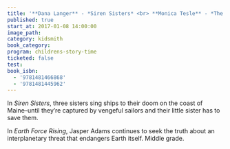 ```yaml
---
title: '**Dana Langer** - *Siren Sisters* <br> **Monica Tesle** - *The Tundra Trials (Book #2 of the Bounders series)*'
published: true
start_at: 2017-01-08 14:00:00
image_path:
category: kidsmith
book_category:
program: childrens-story-time
ticketed: false
test:
book_isbn:
  - '9781481466868'
  - '9781481445962'
---
```



In *Siren Sisters*, three sisters sing ships to their doom on the coast of Maine–until they’re captured by vengeful sailors and their little sister has to save them.

In *Earth Force Rising*, Jasper Adams continues to seek the truth about an interplanetary threat that endangers Earth itself. Middle grade.
